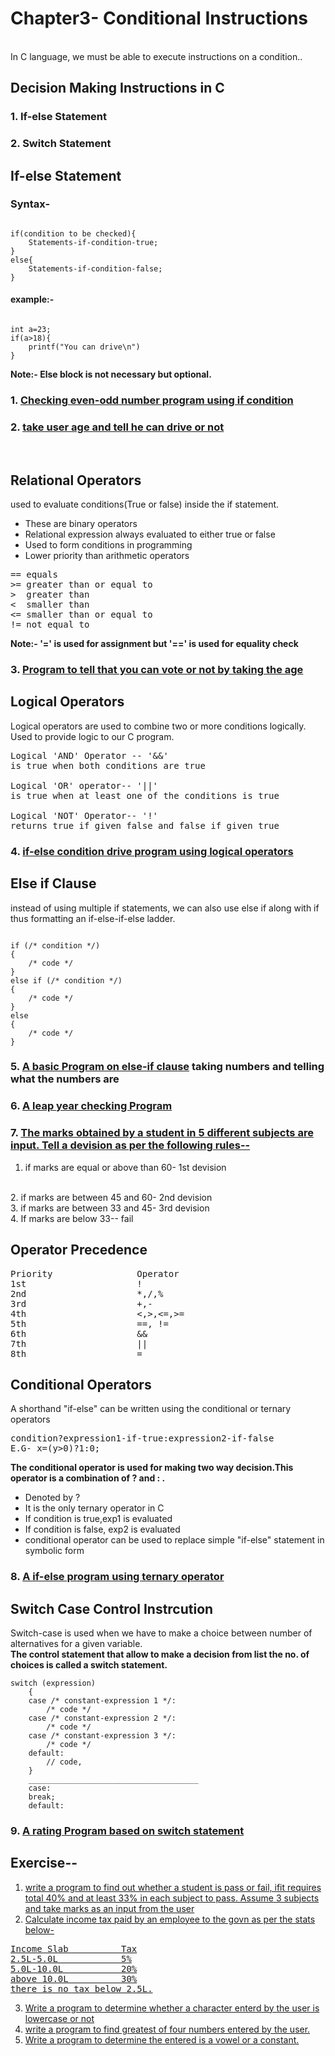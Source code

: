 # Chapter3- Conditional Instructions
<br>
In C language, we must be able to execute instructions on a condition..

## Decision Making Instructions in C
### 1. If-else Statement
### 2. Switch Statement
 
## If-else Statement
### Syntax-
<pre><code>
if(condition to be checked){
    Statements-if-condition-true;
}
else{
    Statements-if-condition-false;
}</code></pre>
#### example:-
<pre><code>
int a=23;
if(a>18){
    printf("You can drive\n")
}</code></pre>
<strong>Note:- Else block is not necessary but optional.</strong>

### 1. <a href="ifbasic.c">Checking even-odd number program using if condition </a><br>

### 2. <a href="ifelse.c">take user age and tell he can drive or not</a>
<br>

## Relational Operators
used to evaluate conditions(True or false) inside the if statement.
<ul>
<li>These are binary operators</li>
<li>Relational expression always evaluated to either true or false</li>
<li>Used to form conditions in programming</li>
<li>Lower priority than arithmetic operators</li>
</ul>
<pre>== equals
>= greater than or equal to
>  greater than
<  smaller than
<= smaller than or equal to
!= not equal to</pre> 
<strong>Note:- '=' is used for assignment but '==' is used for equality check</strong><br>

### 3. <a href="votemsg.c">Program to tell that you can vote or not by taking the age</a><br>

## Logical Operators
Logical operators are used to combine two or more conditions logically.<br>
Used to provide logic to our C program.
<pre>Logical 'AND' Operator -- '&&'
is true when both conditions are true

Logical 'OR' operator-- '||'
is true when at least one of the conditions is true

Logical 'NOT' Operator-- '!'
returns true if given false and false if given true</pre>

### 4. <a href="iflogical.c">if-else condition drive program using logical operators</a>

## Else if Clause

instead of using multiple if statements, we can also use else if along with if thus formatting an if-else-if-else ladder.
<pre><code>
if (/* condition */)
{
    /* code */
}
else if (/* condition */)
{
    /* code */
}
else
{
    /* code */
}
</code></pre>
### 5. <a href="elseif.c">A basic Program on else-if clause</a> taking numbers and telling what the numbers are
### 6. <a href="leapyear.c">A leap year checking Program</a>
### 7. <a href="marks.c">The marks obtained by a student in 5 different subjects are input. Tell a devision as per the following rules--</a>
1. if marks are equal or above than 60- 1st devision
<br>
2. if marks are between 45 and 60- 2nd devision
<br>
3. if marks are between 33 and 45- 3rd devision
<br>
4. If marks are below 33-- fail
<br>

## Operator Precedence
<pre>
Priority                Operator
1st                     !                     
2nd                     *,/,%
3rd                     +,-
4th                     <,>,<=,>=
5th                     ==, !=
6th                     &&
7th                     ||
8th                     =
</pre>

## Conditional Operators
A shorthand "if-else" can be written using the conditional or ternary operators
<pre>
condition?expression1-if-true:expression2-if-false
E.G- x=(y>0)?1:0;
</pre>
<b>The conditional operator is used for making two way decision.This operator is a combination of ? and : .</b>
<ul>
<li>Denoted by ?</li>
<li>It is the only ternary operator in C</li>
<li>If condition is true,exp1 is evaluated</li>
<li>If condition is false, exp2 is evaluated</li>
<li>conditional operator can be used to replace simple "if-else" statement in symbolic form</li>
</ul>

### 8.   <a href="ternary.c">A if-else program using ternary operator</a>

## Switch Case Control Instrcution
Switch-case is used when we have to make a choice between number of alternatives for a given variable.<br>
<b>The control statement that allow to make a decision from list the no. of choices is called a switch statement.</b>
<pre><code>switch (expression)
    {
    case /* constant-expression 1 */:
        /* code */
    case /* constant-expression 2 */:
        /* code */
    case /* constant-expression 3 */:
        /* code */
    default:
        // code,
    }
    ______________________________________
    case:
    break;
    default:</code></pre>

### 9. <a href="case.c">A rating Program based on switch statement</a>

## Exercise--
1. <a href="ex1.c">write a program to find out whether a student is pass or fail, ifit requires total 40% and at least 33% in each subject to pass. Assume 3 subjects and take marks as an input from the user</a>
2. <a href="ex2.c">Calculate income tax paid by an employee to the govn as per the stats below-
<pre>
Income Slab          Tax
2.5L-5.0L            5%
5.0L-10.0L           20%
above 10.0L          30%
there is no tax below 2.5L.
</pre></a>
3. <a href="ex3.c">Write a program to determine whether a character enterd by the user is lowercase or not</a>
4. <a href="ex4.c">write a program to find greatest of four numbers entered by the user.</a>
5. <a href="ex5.c">Write a program to determine the entered is a vowel or a constant.</a>
